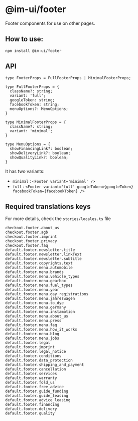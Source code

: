 # @im-ui/footer

Footer components for use on other pages.

## How to use:

```
npm install @im-ui/footer
```

## API

```
type FooterProps = FullFooterProps | MinimalFooterProps;

type FullFooterProps = {
  className?: string;
  variant: 'full';
  googleToken: string;
  facebookToken: string;
  menuOptions?: MenuOptions;
}

type MinimalFooterProps = {
  className?: string;
  variant: 'minimal';
}

type MenuOptions = {
  showFinancingLink?: boolean;
  showDeliveryLink?: boolean;
  showQualityLink?: boolean;
}
```

It has two variants:

- `minimal` : `<Footer variant='minimal' />`
- `full` : `<Footer variant='full' googleToken={googleToken} facebookToken={facebookToken} />`


## Required translations keys

For more details, check the `stories/locales.ts` file

```
checkout.footer.about_us
checkout.footer.agb
checkout.footer.imprint
checkout.footer.privacy
checkout.footer.faq
default.footer.newsletter.title
default.footer.newsletter.linkText
default.footer.newsletter.subtitle
default.footer.copyrights.text
default.footer.menu.automobile
default.footer.menu.brands
default.footer.menu.vehicle_types
default.footer.menu.gearbox
default.footer.menu.fuel_types
default.footer.menu.year
default.footer.menu.day_registrations
default.footer.menu.jahreswagen
default.footer.menu.to_dye
default.footer.menu.germany
default.footer.menu.instamotion
default.footer.menu.about_us
default.footer.menu.press
default.footer.menu.faq
default.footer.menu.how_it_works
default.footer.menu.blog
default.footer.menu.jobs
default.footer.legal
default.footer.imprint
default.footer.legal_notice
default.footer.conditions
default.footer.data_protection
default.footer.shipping_and_payment
default.footer.cancellation
default.footer.services
default.footer.warranty
default.footer.fold_us
default.footer.free_advice
default.footer.guide_funding
default.footer.guide_leasing
default.footer.advice_leasing
default.footer.financing
default.footer.delivery
default.footer.quality
```
